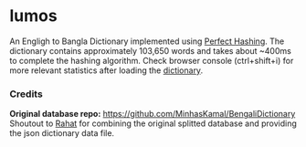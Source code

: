 # lumos

An Engligh to Bangla Dictionary implemented using [Perfect Hashing](https://en.wikipedia.org/wiki/Perfect_hash_function). The dictionary contains approximately
103,650 words and takes about ~400ms to complete the hashing algorithm.
Check browser console (ctrl+shift+i) for more relevant statistics after loading the [dictionary](https://farhanfuad35.github.io/lumos/).

### Credits
**Original database repo:** https://github.com/MinhasKamal/BengaliDictionary  <br>
Shoutout to [Rahat](https://github.com/rahathossain690) for combining the original splitted database and providing the json dictionary data file.
